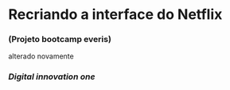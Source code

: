 #  Recriando a interface do **Netflix** 

###                                (Projeto bootcamp everis) 
alterado novamente

### ***Digital innovation one***
